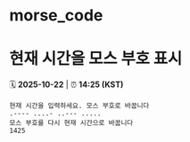 # morse_code
# 현재 시간을 모스 부호 표시
<!-- MORSE_TIME_START -->
🗓️ **2025-10-22** | ⏰ **14:25 (KST)**

```
현재 시간을 입력하세요. 모스 부호로 바꿉니다
.---- ....- ..--- .....
모스 부호를 다시 현재 시간으로 바꿉니다
1425
```
<!-- MORSE_TIME_END -->
